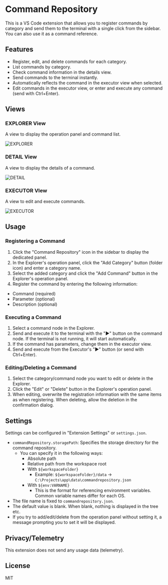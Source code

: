 # Command Repository

This is a VS Code extension that allows you to register commands by category and send them to the terminal with a single click from the sidebar.
You can also use it as a command reference.

## Features

- Register, edit, and delete commands for each category.
- List commands by category.
- Check command information in the details view.
- Send commands to the terminal instantly.
- Automatically reflects the command in the executor view when selected.
- Edit commands in the executor view, or enter and execute any command (send with Ctrl+Enter).

## Views

### EXPLORER View

A view to display the operation panel and command list.

![EXPLORER](https://github.com/Knworks/commandrepository/raw/HEAD/commandrepository/images/explorer.png)

### DETAIL View

A view to display the details of a command.

![DETAIL](https://github.com/Knworks/commandrepository/raw/HEAD/commandrepository/images/detail.png)

### EXECUTOR VIew

A view to edit and execute commands.

![EXECUTOR](https://github.com/Knworks/commandrepository/raw/HEAD/commandrepository/images/executor.png)

## Usage

### Registering a Command

1. Click the "Command Repository" icon in the sidebar to display the dedicated panel.
2. In the Explorer's operation panel, click the "Add Category" button (folder icon) and enter a category name.
3. Select the added category and click the "Add Command" button in the Explorer's operation panel.
4. Register the command by entering the following information:

- Command (required)
- Parameter (optional)
- Description (optional)

### Executing a Command

1. Select a command node in the Explorer.
2. Send and execute it to the terminal with the "▶" button on the command node. If the terminal is not running, it will start automatically.
3. If the command has parameters, change them in the executor view.
4. Send and execute from the Executor's "▶" button (or send with Ctrl+Enter).

### Editing/Deleting a Command

1. Select the category/command node you want to edit or delete in the Explorer.
2. Click the "Edit" or "Delete" button in the Explorer's operation panel.
3. When editing, overwrite the registration information with the same items as when registering. When deleting, allow the deletion in the confirmation dialog.

## Settings

Settings can be configured in "Extension Settings" or `settings.json`.

- `commandRepository.storagePath`: Specifies the storage directory for the command repository.
  - You can specify it in the following ways:
    - Absolute path
    - Relative path from the workspace root
    - With `${workspaceFolder}`
      - Example: `${workspaceFolder}/data` → `C:\Projects\app\data\commandrepository.json`
    - With `${env:VARNAME}`
      - This is the format for referencing environment variables. Common variable names differ for each OS.
- The file name is fixed to `commandrepository.json`.
- The default value is blank. When blank, nothing is displayed in the tree etc.
- If you try to add/edit/delete from the operation panel without setting it, a message prompting you to set it will be displayed.

## Privacy/Telemetry

This extension does not send any usage data (telemetry).

## License

MIT
